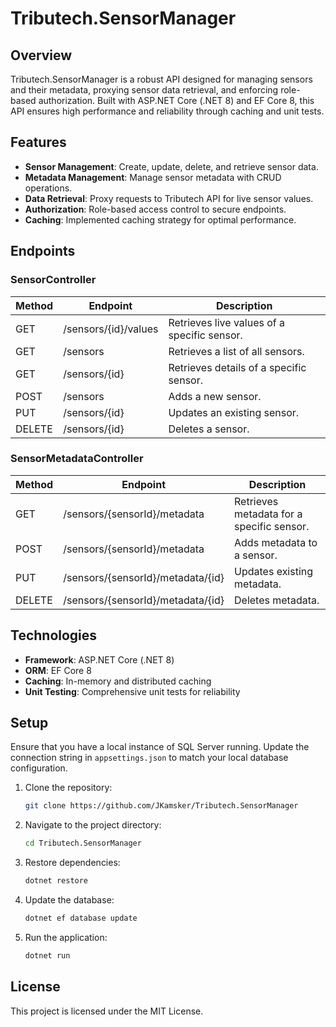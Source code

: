 # Tributech.SensorManager

## Overview
Tributech.SensorManager is a robust API designed for managing sensors and their metadata, proxying sensor data retrieval, and enforcing role-based authorization. Built with ASP.NET Core (.NET 8) and EF Core 8, this API ensures high performance and reliability through caching and unit tests.

## Features
- **Sensor Management**: Create, update, delete, and retrieve sensor data.
- **Metadata Management**: Manage sensor metadata with CRUD operations.
- **Data Retrieval**: Proxy requests to Tributech API for live sensor values.
- **Authorization**: Role-based access control to secure endpoints.
- **Caching**: Implemented caching strategy for optimal performance.

## Endpoints

### SensorController

| Method | Endpoint                  | Description                    |
|--------|---------------------------|--------------------------------|
| GET    | /sensors/{id}/values      | Retrieves live values of a specific sensor. |
| GET    | /sensors                  | Retrieves a list of all sensors. |
| GET    | /sensors/{id}             | Retrieves details of a specific sensor. |
| POST   | /sensors                  | Adds a new sensor. |
| PUT    | /sensors/{id}             | Updates an existing sensor. |
| DELETE | /sensors/{id}             | Deletes a sensor. |

### SensorMetadataController

| Method | Endpoint                           | Description                    |
|--------|------------------------------------|--------------------------------|
| GET    | /sensors/{sensorId}/metadata       | Retrieves metadata for a specific sensor. |
| POST   | /sensors/{sensorId}/metadata       | Adds metadata to a sensor. |
| PUT    | /sensors/{sensorId}/metadata/{id}  | Updates existing metadata. |
| DELETE | /sensors/{sensorId}/metadata/{id}  | Deletes metadata. |

## Technologies
- **Framework**: ASP.NET Core (.NET 8)
- **ORM**: EF Core 8
- **Caching**: In-memory and distributed caching
- **Unit Testing**: Comprehensive unit tests for reliability

## Setup
Ensure that you have a local instance of SQL Server running. Update the connection string in `appsettings.json` to match your local database configuration.

1. Clone the repository:
   ```bash
   git clone https://github.com/JKamsker/Tributech.SensorManager
   ```
2. Navigate to the project directory:
   ```bash
   cd Tributech.SensorManager
   ```
3. Restore dependencies:
   ```bash
   dotnet restore
   ```
4. Update the database:
   ```bash
   dotnet ef database update
   ```
5. Run the application:
   ```bash
   dotnet run
   ```

## License
This project is licensed under the MIT License.

